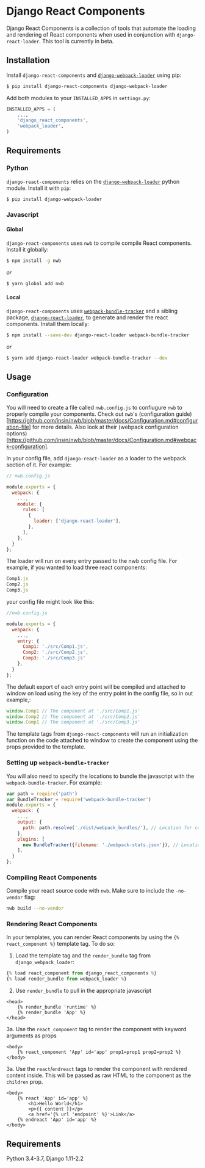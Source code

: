 # Django React Components

Django React Components is a collection of tools that automate the loading and rendering of React components when used in
conjunction with `django-react-loader`. This tool is currently in beta. 

## Installation

Install `django-react-components` and [`django-webpack-loader`](https://github.com/owais/django-webpack-loader/) using pip:
```bash
$ pip install django-react-components django-webpack-loader
```
Add both modules to your `INSTALLED_APPS` in `settings.py`:
```python
INSTALLED_APPS = (
    ...,
    'django_react_components',
    'webpack_loader',
)
```
## Requirements

### Python
`django-react-components` relies on the [`django-webpack-loader`](https://github.com/owais/django-webpack-loader/) python module. Install it with `pip`:

```bash
$ pip install django-webpack-loader
```

### Javascript

#### Global

`django-react-components` uses `nwb` to compile compile React components. Install it globally:

```bash
$ npm install -g nwb
```
_or_
```bash
$ yarn global add nwb
```
 
 #### Local
 
 `django-react-components` uses [`webpack-bundle-tracker`](https://github.com/owais/webpack-bundle-tracker) and a sibling package, [`django-react-loader`](https://github.com/zagaran/django-react-loader), to generate and render the react components. Install them locally:
 
 ```bash
$ npm install --save-dev django-react-loader webpack-bundle-tracker
```
_or_
```bash
$ yarn add django-react-loader webpack-bundle-tracker --dev
```

## Usage

### Configuration

You will need to create a file called `nwb.config.js` to confiugure `nwb` to properly compile your components. Check out `nwb`'s (configuration guide)[https://github.com/insin/nwb/blob/master/docs/Configuration.md#configuration-file] for more details. Also look at their (webpack configuration options)[https://github.com/insin/nwb/blob/master/docs/Configuration.md#webpack-configuration]. 

In your config file, add `django-react-loader` as a loader to the webpack section of it. For example:

```js
// nwb.config.js

module.exports = {
  webpack: {
    ...,
    module: {
      rules: [
        {
          loader: ['django-react-loader'],
        },
      ],
    },
  }
};
```

The loader will run on every entry passed to the nwb config file. For example, if you wanted to load three react components:

```js
Comp1.js
Comp2.js
Comp3.js
```

your config file might look like this: 
```js
//nwb.config.js

module.exports = {
  webpack: {
    ...,
    entry: {
      Comp1: './src/Comp1.js',
      Comp2: './src/Comp2.js',
      Comp3: './src/Comp3.js'
    },
  }
};
```

The default export of each entry point will be compiled and attached to window on load using the key of the entry point in the config file, so in out example,:
```js
window.Comp1 // The component at './src/Comp1.js'
window.Comp2 // The component at './src/Comp2.js'
window.Comp1 // The component at './src/Comp3.js'
```

The template tags from `django-react-components` will run an initialization function on the code attached to window to create the component using the props provided to the template.

### Setting up `webpack-bundle-tracker`

You will also need to specify the locations to bundle the javascript with the `webpack-bundle-tracker`. For example:
```js
var path = require('path')
var BundleTracker = require('webpack-bundle-tracker')
module.exports = {
  webpack: {
    ...,
    output: {
      path: path.resolve('./dist/webpack_bundles/'), // Location for compiled files
    },
    plugins: [
      new BundleTracker({filename: './webpack-stats.json'}), // Location for generated tracking file
    ],
  }
};
```
### Compiling React Components

Compile your react source code with `nwb`. Make sure to include the `-no-vendor` flag:

```bash
nwb build --no-vendor
```

### Rendering React Components

In your templates, you can render React components by using the `{% react_component %}` template tag. To do so:

1. Load the template tag and the `render_bundle` tag from `django_webpack_loader`:
```python
{% load react_component from django_react_components %}
{% load render_bundle from webpack_loader %}

```

2. Use `render_bundle` to pull in the appropriate javascript
```
<head>
    {% render_bundle 'runtime' %}
    {% render_bundle 'App' %} 
</head>
```

3a. Use the `react_component` tag to render the component with keyword arguments as props
```
<body>
    {% react_component 'App' id='app' prop1=prop1 prop2=prop2 %}
</body>
```

3a. Use the `react`/`endreact` tags to render the component with rendered content inside. This will be passed as raw HTML to the component as the `children` prop.
```
<body>
    {% react 'App' id='app' %}
        <h1>Hello World</h1>
        <p>{{ content }}</p>
        <a href='{% url 'endpoint' %}'>Link</a>
    {% endreact 'App' id='app' %}
</body>
```

## Requirements

Python 3.4-3.7, Django 1.11-2.2
